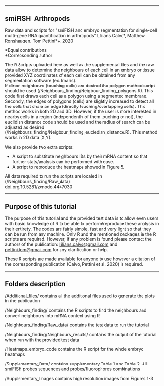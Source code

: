 --------------------
smiFISH_Arthropods
--------------------

Raw data and scripts for "smiFISH and embryo segmentation for single-cell multi-gene RNA quantification in arthropods" 
Llilians Calvo*, Matthew Ronshaugen, Tom Pettini*+. 2020

*Equal contributions\
+Correpsonding author


The R Scripts uploaded here as well as the supplemental files and the raw data allow to determine the neighbours of each cell in an embryo or tissue provided XYZ coordinates of each cell can be obtained from any segmentation software (ex. Imaris).\
If direct neighbours (touching cells) are desired the polygon method script should be used (/Neighbours_finding/Neigbour_finding_polygons.R). This code first draws each cell as a polygon using a segmented membrane. Secondly, the edges of polygons (cells) are slightly increased to detect all the cells that share an edge (directly touching/overlapping cells). This method works in both 2D and 3D.
However, if the user is more interested in nearby cells in a region (independently of them touching or not), the euclidian 
distance code should be used and the radius of search can be adjusted as desired (/Neighbours_finding/Neigbour_finding_eucledian_distance.R). This method works in 2D data (X,Y). 

We also provide two extra scripts:
- A script to substitute neighbours IDs by their mRNA content so that further stats/analysis can be performed with ease. 
- A script to reproduce the heatmaps showed in Figure 5.

All data required to run the scripts are localed in (/Neighbours_finding/Raw_data)\
doi.org/10.5281/zenodo.4447030


--------------------------
Purpose of this tutorial
--------------------------
The purpose of this tutorial and the provided test data is to allow even users with basic knowledge of R to be able to perform/reproduce these analysis in their entirety. The codes are fairly simple, fast and very light so that they can be run from any machine. Only R and the mentioned packages in the R scripts are required. However, if any problem is found please contact the authors of the publication: llilians.calvo@gmail.com and pettini.tom@gmail.com for any clarification or help. 

These R scripts are made available for anyone to use however a citation of the corresponding publication (Calvo, Pettini et al. 2020) is required. 


--------------------
Folders description
--------------------
/Additional_files/ contains all the additional files used to generate the plots in the publication 

/Neighbours_finding/ contains the R scripts  to find the neighbours and convert neighbours into mRNA content using R

/Neighbours_finding/Raw_data/ contains the test data to run the tutorial 

/Neighbours_finding/Neighbours_results/ contains the output of the tutorial when run with the provided test data

/Heatmaps_embryo_code contains the R script for the whole embryo heatmaps 

/Supplementary_Data/ contains supplementary  Table 1 and Table 2. All smiFISH probes sequences and probes/fluorophores combinations

/Supplementary_Images contains high resolution images from Figures 1-3


